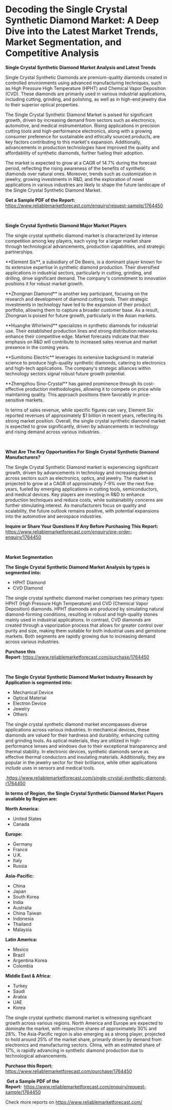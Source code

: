 <p><h1>Decoding the Single Crystal Synthetic Diamond Market: A Deep Dive into the Latest Market Trends, Market Segmentation, and Competitive Analysis</h1></p><p><strong>Single Crystal Synthetic Diamond Market Analysis and Latest Trends</strong></p>
<p><p>Single Crystal Synthetic Diamonds are premium-quality diamonds created in controlled environments using advanced manufacturing techniques, such as High Pressure High Temperature (HPHT) and Chemical Vapor Deposition (CVD). These diamonds are primarily used in various industrial applications, including cutting, grinding, and polishing, as well as in high-end jewelry due to their superior optical properties.</p><p>The Single Crystal Synthetic Diamond Market is poised for significant growth, driven by increasing demand from sectors such as electronics, automotive, and medical instrumentation. Rising applications in precision cutting tools and high-performance electronics, along with a growing consumer preference for sustainable and ethically sourced products, are key factors contributing to this market's expansion. Additionally, advancements in production technologies have improved the quality and affordability of synthetic diamonds, further fueling their adoption.</p><p>The market is expected to grow at a CAGR of 14.7% during the forecast period, reflecting the rising awareness of the benefits of synthetic diamonds over natural ones. Moreover, trends such as customization in jewelry, growing investments in R&D, and the exploration of novel applications in various industries are likely to shape the future landscape of the Single Crystal Synthetic Diamond Market.</p></p>
<p><strong>Get a Sample PDF of the Report:&nbsp;</strong> <a href="https://www.reliablemarketforecast.com/enquiry/request-sample/1764450?utm_campaign=3512&utm_medium=2&utm_source=Github&utm_content=ia&utm_term=03042025&utm_id=single-crystal-synthetic-diamond">https://www.reliablemarketforecast.com/enquiry/request-sample/1764450</a></p>
<p>&nbsp;</p>
<p><strong>Single Crystal Synthetic Diamond Major Market Players</strong></p>
<p><p>The single crystal synthetic diamond market is characterized by intense competition among key players, each vying for a larger market share through technological advancements, production capabilities, and strategic partnerships. </p><p>**Element Six**, a subsidiary of De Beers, is a dominant player known for its extensive expertise in synthetic diamond production. Their diversified applications in industrial sectors, particularly in cutting, grinding, and drilling, drive significant demand. The company's commitment to innovation positions it for robust market growth.</p><p>**Zhongnan Diamond** is another key participant, focusing on the research and development of diamond cutting tools. Their strategic investments in technology have led to the expansion of their product portfolio, allowing them to capture a broader customer base. As a result, Zhongnan is poised for future growth, particularly in the Asian markets.</p><p>**Huanghe Whirlwind** specializes in synthetic diamonds for industrial use. Their established production lines and strong distribution networks enhance their competitive edge. Market forecasts indicate that their emphasis on R&D will contribute to increased sales revenue and market presence in the coming years.</p><p>**Sumitomo Electric** leverages its extensive background in material science to produce high-quality synthetic diamonds, catering to electronics and high-tech applications. The company's strategic alliances within technology sectors signal robust future growth potential.</p><p>**Zhengzhou Sino-Crystal** has gained prominence through its cost-effective production methodologies, allowing it to compete on price while maintaining quality. This approach positions them favorably in price-sensitive markets.</p><p>In terms of sales revenue, while specific figures can vary, Element Six reported revenues of approximately $1 billion in recent years, reflecting its strong market position. Overall, the single crystal synthetic diamond market is expected to grow significantly, driven by advancements in technology and rising demand across various industries.</p></p>
<p>&nbsp;</p>
<p><strong>What Are The Key Opportunities For Single Crystal Synthetic Diamond Manufacturers?</strong></p>
<p><p>The Single Crystal Synthetic Diamond market is experiencing significant growth, driven by advancements in technology and increasing demand across sectors such as electronics, optics, and jewelry. The market is projected to grow at a CAGR of approximately 7-9% over the next five years, fueled by emerging applications in cutting tools, semiconductors, and medical devices. Key players are investing in R&D to enhance production techniques and reduce costs, while sustainability concerns are further stimulating interest. As manufacturers focus on quality and scalability, the future outlook remains positive, with potential expansions into the automotive and aerospace industries.</p></p>
<p><strong>Inquire or Share Your Questions If Any Before Purchasing This Report:</strong> <a href="https://www.reliablemarketforecast.com/enquiry/pre-order-enquiry/1764450?utm_campaign=3512&utm_medium=2&utm_source=Github&utm_content=ia&utm_term=03042025&utm_id=single-crystal-synthetic-diamond">https://www.reliablemarketforecast.com/enquiry/pre-order-enquiry/1764450</a></p>
<p>&nbsp;</p>
<p><strong>Market Segmentation</strong></p>
<p><strong>The Single Crystal Synthetic Diamond Market Analysis by types is segmented into:</strong></p>
<p><ul><li>HPHT Diamond</li><li>CVD Diamond</li></ul></p>
<p><p>The single crystal synthetic diamond market comprises two primary types: HPHT (High Pressure High Temperature) and CVD (Chemical Vapor Deposition) diamonds. HPHT diamonds are produced by simulating natural diamond-forming conditions, resulting in robust and high-quality stones mainly used in industrial applications. In contrast, CVD diamonds are created through a vaporization process that allows for greater control over purity and size, making them suitable for both industrial uses and gemstone markets. Both segments are rapidly growing due to increasing demand across various industries.</p></p>
<p><strong>Purchase this Report:&nbsp;</strong><a href="https://www.reliablemarketforecast.com/purchase/1764450?utm_campaign=3512&utm_medium=2&utm_source=Github&utm_content=ia&utm_term=03042025&utm_id=single-crystal-synthetic-diamond">https://www.reliablemarketforecast.com/purchase/1764450</a></p>
<p>&nbsp;</p>
<p><strong>The Single Crystal Synthetic Diamond Market Industry Research by Application is segmented into:</strong></p>
<p><ul><li>Mechanical Device</li><li>Optical Material</li><li>Electron Device</li><li>Jewelry</li><li>Others</li></ul></p>
<p><p>The single crystal synthetic diamond market encompasses diverse applications across various industries. In mechanical devices, these diamonds are valued for their hardness and durability, enhancing cutting and grinding tools. As optical materials, they are utilized in high-performance lenses and windows due to their exceptional transparency and thermal stability. In electronic devices, synthetic diamonds serve as effective thermal conductors and insulating materials. Additionally, they are popular in the jewelry sector for their brilliance, while other applications include uses in sensors and medical tools.</p></p>
<p><a href="https://www.reliablemarketforecast.com/single-crystal-synthetic-diamond-r1764450?utm_campaign=3512&utm_medium=2&utm_source=Github&utm_content=ia&utm_term=03042025&utm_id=single-crystal-synthetic-diamond">&nbsp;https://www.reliablemarketforecast.com/single-crystal-synthetic-diamond-r1764450</a></p>
<p><strong>In terms of Region, the Single Crystal Synthetic Diamond Market Players available by Region are:</strong></p>
<p>
    <p> <strong> North America: </strong>
        <ul>
            <li>United States</li>
            <li>Canada</li>
        </ul>
        </p> 
    <p> <strong> Europe: </strong>
        <ul>
            <li>Germany</li>
            <li>France</li>
            <li>U.K.</li>
            <li>Italy</li>
            <li>Russia</li>
        </ul>
        </p> 
    <p> <strong> Asia-Pacific: </strong>
        <ul>
            <li>China</li>
            <li>Japan</li>
            <li>South Korea</li>
            <li>India</li>
            <li>Australia</li>
            <li>China Taiwan</li>
            <li>Indonesia</li>
            <li>Thailand</li>
            <li>Malaysia</li>
        </ul>
        </p> 
    <p> <strong> Latin America: </strong>
        <ul>
            <li>Mexico</li>
            <li>Brazil</li>
            <li>Argentina Korea</li>
            <li>Colombia</li>
        </ul>
        </p> 
    <p> <strong> Middle East & Africa: </strong>
        <ul>
            <li>Turkey</li>
            <li>Saudi</li>
            <li>Arabia</li>
            <li>UAE</li>
            <li>Korea</li>
        </ul>
    </p>
    </p>
<p><p>The single crystal synthetic diamond market is witnessing significant growth across various regions. North America and Europe are expected to dominate the market, with respective shares of approximately 30% and 28%. The Asia-Pacific region is also emerging as a strong player, projected to hold around 25% of the market share, primarily driven by demand from electronics and manufacturing sectors. China, with an estimated share of 17%, is rapidly advancing in synthetic diamond production due to technological advancements.</p></p>
<p><strong>Purchase this Report: </strong><a href="https://www.reliablemarketforecast.com/purchase/1764450?utm_campaign=3512&utm_medium=2&utm_source=Github&utm_content=ia&utm_term=03042025&utm_id=single-crystal-synthetic-diamond">https://www.reliablemarketforecast.com/purchase/1764450</a></p>
<p>&nbsp;<strong>Get a Sample PDF of the Report:&nbsp;&nbsp;</strong><a href="https://www.reliablemarketforecast.com/enquiry/request-sample/1764450?utm_campaign=3512&utm_medium=2&utm_source=Github&utm_content=ia&utm_term=03042025&utm_id=single-crystal-synthetic-diamond">https://www.reliablemarketforecast.com/enquiry/request-sample/1764450</a></p>
<p><strong></strong></p>
<p>Check more reports on <a href="https://www.reliablemarketforecast.com/?utm_campaign=3512&utm_medium=2&utm_source=Github&utm_content=ia&utm_term=03042025&utm_id=single-crystal-synthetic-diamond">https://www.reliablemarketforecast.com/</a></p>